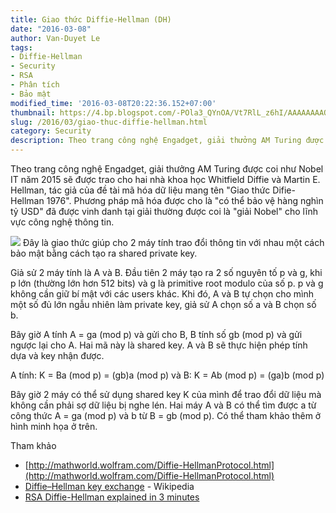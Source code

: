 ```yaml
---
title: Giao thức Diffie-Hellman (DH)
date: "2016-03-08"
author: Van-Duyet Le
tags:
- Diffie-Hellman
- Security
- RSA
- Phân tích
- Bảo mật
modified_time: '2016-03-08T20:22:36.152+07:00'
thumbnail: https://4.bp.blogspot.com/-POla3_QYnOA/Vt7RlL_z6hI/AAAAAAAAQtU/TGeI1cufIe0/s1600/anglerek_dh_02b.jpg
slug: /2016/03/giao-thuc-diffie-hellman.html
category: Security
description: Theo trang công nghệ Engadget, giải thưởng AM Turing được coi như Nobel IT năm 2015 sẽ được trao cho hai nhà khoa học Whitfield Diffie và Martin E. Hellman, tác giả của đề tài mã hóa dữ liệu mang tên "Giao thức Difie-Hellman 1976". Phương pháp mã hóa được cho là "có thể bảo vệ hàng nghìn tỷ USD" đã được vinh danh tại giải thường được coi là "giải Nobel" cho lĩnh vực công nghệ thông tin.
---
```


Theo trang công nghệ Engadget, giải thưởng AM Turing được coi như Nobel IT năm 2015 sẽ được trao cho hai nhà khoa học Whitfield Diffie và Martin E. Hellman, tác giả của đề tài mã hóa dữ liệu mang tên "Giao thức Difie-Hellman 1976". Phương pháp mã hóa được cho là "có thể bảo vệ hàng nghìn tỷ USD" đã được vinh danh tại giải thường được coi là "giải Nobel" cho lĩnh vực công nghệ thông tin.

![](https://4.bp.blogspot.com/-POla3_QYnOA/Vt7RlL_z6hI/AAAAAAAAQtU/TGeI1cufIe0/s1600/anglerek_dh_02b.jpg)
Đây là giao thức giúp cho 2 máy tính trao đổi thông tin với nhau một cách bảo mật bằng cách tạo ra shared private key.

Giả sử 2 máy tính là A và B. Đầu tiên 2 máy tạo ra 2 số nguyên tố p và g, khi p lớn (thường lớn hơn 512 bits) và g là primitive root modulo của số p. p và g không cần giữ bí mật với các users khác. Khi đó, A và B tự chọn cho mình một số đủ lớn ngẫu nhiên làm private key, giả sử A chọn số a và B chọn số b.

Bây giờ A tính A = ga (mod p) và gửi cho B, B tính số gb (mod p) và gửi ngược lại cho A.
Hai mã này là shared key. A và B sẽ thực hiện phép tính dựa và key nhận được.

A tính: K = Ba (mod p) = (gb)a (mod p)
và B: K = Ab (mod p) = (ga)b (mod p)

Bây giờ 2 máy có thể sử dụng shared key K của mình để trao đổi dữ liệu mà không cần phải sợ dữ liệu bị nghe lén. Hai máy A và B có thể tìm được a từ công thức A = ga (mod p) và b từ B = gb (mod p). Có thể tham khảo thêm ở hình minh họa ở trên.

Tham khảo

- [http://mathworld.wolfram.com/Diffie-HellmanProtocol.html](http://mathworld.wolfram.com/Diffie-HellmanProtocol.html)
- [Diffie–Hellman key exchange](https://en.wikipedia.org/wiki/Diffie%E2%80%93Hellman_key_exchange) - Wikipedia
- [RSA Diffie-Hellman explained in 3 minutes](http://www.mat-d.com/site/rsa-diffie-hellman-explained-in-3-minutes/)
